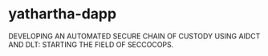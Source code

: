 # yathartha-dapp
DEVELOPING AN AUTOMATED SECURE CHAIN OF CUSTODY USING AIDCT AND DLT: STARTING THE FIELD OF SECCOCOPS.    
